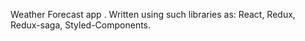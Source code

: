 Weather Forecast app . Written using such libraries as:
React,
Redux,
Redux-saga,
Styled-Components.
